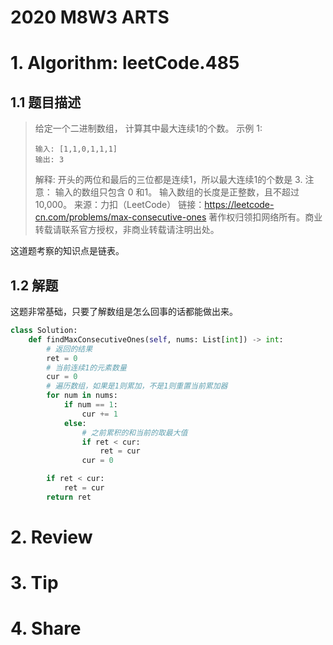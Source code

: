 # 2020 M8W3 ARTS

# 1. Algorithm: leetCode.485

## 1.1 题目描述

> 给定一个二进制数组， 计算其中最大连续1的个数。
> 示例 1:
> ```
> 输入: [1,1,0,1,1,1]
> 输出: 3
> ```
> 解释: 开头的两位和最后的三位都是连续1，所以最大连续1的个数是 3.
> 注意：
> 输入的数组只包含 0 和1。
> 输入数组的长度是正整数，且不超过 10,000。
> 来源：力扣（LeetCode）
> 链接：https://leetcode-cn.com/problems/max-consecutive-ones
> 著作权归领扣网络所有。商业转载请联系官方授权，非商业转载请注明出处。  

这道题考察的知识点是链表。

## 1.2 解题

这题非常基础，只要了解数组是怎么回事的话都能做出来。


```python
class Solution:
    def findMaxConsecutiveOnes(self, nums: List[int]) -> int:
        # 返回的结果
        ret = 0
        # 当前连续1的元素数量
        cur = 0
        # 遍历数组，如果是1则累加，不是1则重置当前累加器
        for num in nums:
            if num == 1:
                cur += 1
            else:
                # 之前累积的和当前的取最大值
                if ret < cur:
                    ret = cur
                cur = 0

        if ret < cur:
            ret = cur
        return ret

```

# 2. Review


# 3. Tip

# 4. Share

